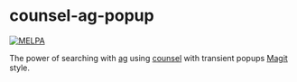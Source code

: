 # counsel-ag-popup

[![MELPA](https://melpa.org/packages/counsel-ag-popup-badge.svg)](https://melpa.org/#/counsel-ag-popup)

The power of searching with [ag](https://github.com/ggreer/the_silver_searcher) using [counsel](https://github.com/abo-abo/swiper#counsel) with transient popups [Magit](https://github.com/magit/magit) style.
